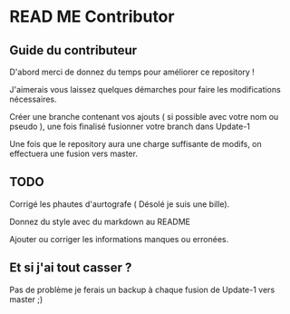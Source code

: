 # READ ME Contributor


## Guide du contributeur

D'abord merci de donnez du temps pour améliorer ce repository !

J'aimerais vous laissez quelques démarches pour faire les modifications nécessaires.

Créer une branche contenant vos ajouts ( si possible avec votre nom ou pseudo ), une fois finalisé fusionner votre branch dans Update-1

Une fois que le repository aura une charge suffisante de modifs, on effectuera une fusion vers master.

## TODO

Corrigé les phautes d'aurtografe ( Désolé je suis une bille).

Donnez du style avec du markdown au README

Ajouter ou corriger les informations manques ou erronées.

## Et si j'ai tout casser ?

Pas de problème je ferais un backup à chaque fusion de Update-1 vers master ;) 
